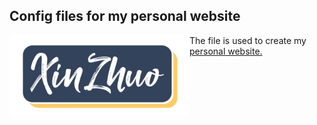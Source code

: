 ## Config files for my personal website ##

<img align='left' src="icon_revised.png" width="288">

The file is used to create my [personal website.](http://xinzhuo.work)


